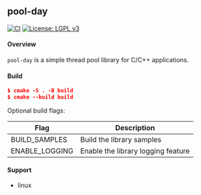 ## pool-day

[![CI](https://github.com/andrelcmoreira/pool-day/actions/workflows/ci.yaml/badge.svg)](https://github.com/andrelcmoreira/pool-day/actions/workflows/ci.yaml)
[![License: LGPL v3](https://img.shields.io/badge/License-LGPL_v3-blue.svg)](https://www.gnu.org/licenses/lgpl-3.0)

#### Overview

`pool-day` is a simple thread pool library for C/C++ applications.

#### Build

```cmake
$ cmake -S . -B build
$ cmake --build build
```

Optional build flags:

|        Flag         |                 Description            |
|---------------------|----------------------------------------|
|    BUILD_SAMPLES    | Build the library samples              |
|   ENABLE_LOGGING    | Enable the library logging feature     |

#### Support

- linux
